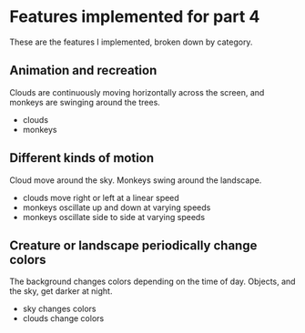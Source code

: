 # Features implemented for part 4

These are the features I implemented, broken down by category.

## Animation and recreation
Clouds are continuously moving horizontally across the screen, and monkeys are swinging around the trees.
- clouds
- monkeys

## Different kinds of motion
Cloud move around the sky. Monkeys swing around the landscape.
- clouds move right or left at a linear speed
- monkeys oscillate up and down at varying speeds
- monkeys oscillate side to side at varying speeds

## Creature or landscape periodically change colors
The background changes colors depending on the time of day. Objects, and the sky, get darker at night.
- sky changes colors
- clouds change colors